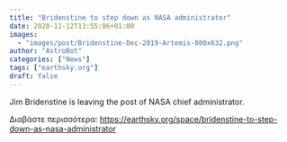 ```yaml
---
title: "Bridenstine to step down as NASA administrator"
date: 2020-11-12T13:55:06+01:00
images:
  - "images/post/Bridenstine-Dec-2019-Artemis-800x632.png"
author: "AstroBot"
categories: ["News"]
tags: ["earthsky.org"]
draft: false
---
```


Jim Bridenstine is leaving the post of NASA chief administrator.

Διαβάστε περισσότερα: https://earthsky.org/space/bridenstine-to-step-down-as-nasa-administrator
